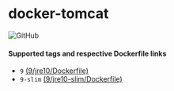 # docker-tomcat

![GitHub](https://img.shields.io/github/stars/buzzxu/docker-tomcat.svg?style=social&label=Star&maxAge=259)

#### Supported tags and respective Dockerfile links
- ``9`` [(9/jre10/Dockerfile)](https://github.com/buzzxu/docker-tomcat/blob/master/9.0/jre10/Dockerfile)
- ``9-slim`` [(9/jre10-slim/Dockerfile)](https://github.com/buzzxu/docker-tomcat/blob/master/9.0/jre10-slim/Dockerfile)
